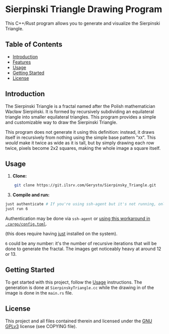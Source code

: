 # Sierpinski Triangle Drawing Program

This C++/Rust program allows you to generate and visualize the Sierpinski Triangle.

## Table of Contents

- [Introduction](#introduction)
- [Features](#features)
- [Usage](#usage)
- [Getting Started](#getting-started)
- [License](#license)

## Introduction

The Sierpinski Triangle is a fractal named after the Polish mathematician Wacław Sierpiński. It is formed by recursively subdividing an equilateral triangle into smaller equilateral triangles. This program provides a simple and customizable way to draw the Sierpinski Triangle.

This program does not generate it using this definition: instead, it draws itself in recursively from nothing using the simple base pattern "`XX`". This _would_ make it twice as wide as it is tall, but by simply drawing each row twice, pixels become 2x2 squares, making the whole image a square itself.

## Usage

1. **Clone:**

```bash
    git clone https://git.ilsrv.com/Gerysto/Sierpinsky_Triangle.git
```

3. **Compile and run:**

```bash
just authenticate # If you're using ssh-agent but it's not running, only
just run 6
```
Authentication may be done via `ssh-agent` or [using this workaround in `.cargo/config.toml`](https://github.com/rust-lang/cargo/issues/2078).

(this does require having [just](https://github.com/casey/just) installed on the system).

`6` could be any number: it's the number of recursive iterations that will be done to generate the fractal. The images get noticeably heavy at around 12 or 13.

## Getting Started

To get started with this project, follow the [Usage](#usage) instructions. The generation is done at `SierpinskyTriangle.cc` while the drawing in of the image is done in the `main.rs` file.

## License

This project and all files contained therein and licensed under the [GNU GPLv3](https://www.gnu.org/licenses/gpl-3.0.txt) license (see COPYING file).
